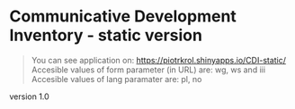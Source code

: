 # Communicative Development Inventory - static version
> You can see application on: https://piotrkrol.shinyapps.io/CDI-static/
> Accesible values of form parameter (in URL) are: wg, ws and iii
> Accesible values of lang paramater are: pl, no

version 1.0